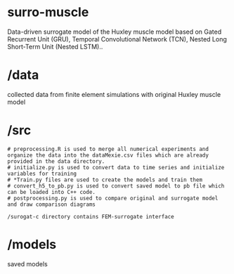 # surro-muscle

Data-driven surrogate model of the Huxley muscle model based on Gated Recurrent Unit (GRU), Temporal Convolutional Network (TCN), Nested Long Short-Term Unit (Nested LSTM)..

# /data 
  collected data from finite element simulations with original Huxley muscle model 
  
# /src

    # preprocessing.R is used to merge all numerical experiments and organize the data into the dataMexie.csv files which are already provided in the data directory.  
    # initialize.py is used to convert data to time series and initialize variables for training
    # *Train.py files are used to create the models and train them
    # convert_h5_to_pb.py is used to convert saved model to pb file which can be loaded into C++ code. 
    # postprocessing.py is used to compare original and surrogate model and draw comparison diagrams 

    /surogat-c directory contains FEM-surrogate interface 
    

    
# /models 
  
  saved models
  
  
  
